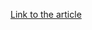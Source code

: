 [Link to the article](https://crowdstrike.com/blog/carbon-spider-embraces-big-game-hunting-part-1/)
